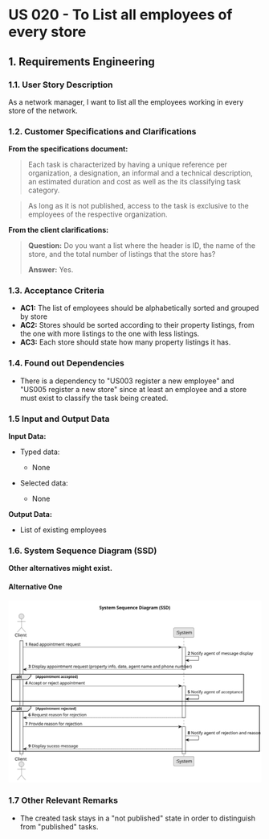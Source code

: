 # US 020 - To List all employees of every store 

## 1. Requirements Engineering


### 1.1. User Story Description


As a network manager, I want to list all the employees working in every store of the network.



### 1.2. Customer Specifications and Clarifications 


**From the specifications document:**

>	Each task is characterized by having a unique reference per organization, a designation, an informal and a technical description, an estimated duration and cost as well as the its classifying task category. 


>	As long as it is not published, access to the task is exclusive to the employees of the respective organization. 



**From the client clarifications:**

> **Question:**  Do you want a list where the header is ID, the name of the store, and the total number of listings that the store has?
>  
> **Answer:** Yes.


### 1.3. Acceptance Criteria


* **AC1:** The list of employees should be alphabetically sorted and grouped by store
* **AC2:** Stores should be sorted according to their property listings, from the one with more listings to the one with less listings.
* **AC3:** Each store should state how many property listings it has.


### 1.4. Found out Dependencies


* There is a dependency to "US003 register a new employee"  and "US005 register a new store" since at least an employee and a store must exist to classify the task being created.


### 1.5 Input and Output Data


**Input Data:**

* Typed data:
	* None
	
* Selected data:
	* None


**Output Data:**

* List of existing employees


### 1.6. System Sequence Diagram (SSD)

**Other alternatives might exist.**

#### Alternative One

![System Sequence Diagram - Alternative One](svg/us020-system-sequence-diagram-alternative-one.svg)


### 1.7 Other Relevant Remarks

* The created task stays in a "not published" state in order to distinguish from "published" tasks.